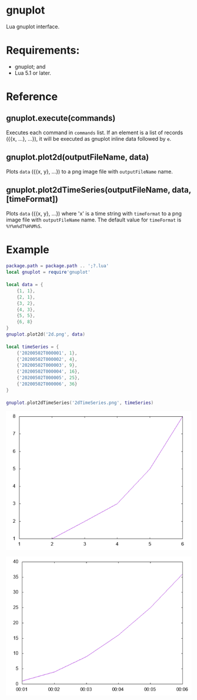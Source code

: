# gnuplot

Lua gnuplot interface.

# Requirements:

* gnuplot; and
* Lua 5.1 or later.

# Reference

## gnuplot.execute(commands)

Executes each command in `commands` list. If an element is a list of records ({{x, ...}, ...}), it will be executed as gnuplot inline data followed by `e`.

## gnuplot.plot2d(outputFileName, data)

Plots `data` ({{x, y}, ...}) to a png image file with `outputFileName` name.

## gnuplot.plot2dTimeSeries(outputFileName, data, [timeFormat])

Plots `data` ({{x, y}, ...}) where 'x' is a time string with `timeFormat` to a png image file with `outputFileName` name. The default value for `timeFormat` is `%Y%m%dT%H%M%S`.

# Example

```lua
package.path = package.path .. ';?.lua'
local gnuplot = require'gnuplot'

local data = {
    {1, 1},
    {2, 1},
    {3, 2},
    {4, 3},
    {5, 5},
    {6, 8}
}
gnuplot.plot2d('2d.png', data)

local timeSeries = {
    {'20200502T000001', 1},
    {'20200502T000002', 4},
    {'20200502T000003', 9},
    {'20200502T000004', 16},
    {'20200502T000005', 25},
    {'20200502T000006', 36}
}

gnuplot.plot2dTimeSeries('2dTimeSeries.png', timeSeries)
```

![2d.png](2d.png)

![2dTimeSeries.png](2dTimeSeries.png)
